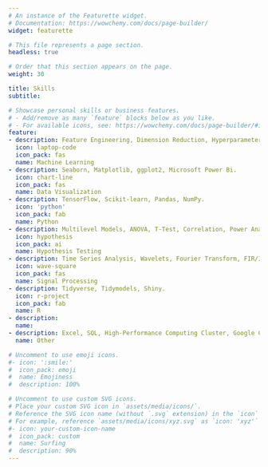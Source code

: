 ```yaml
---
# An instance of the Featurette widget.
# Documentation: https://wowchemy.com/docs/page-builder/
widget: featurette

# This file represents a page section.
headless: true

# Order that this section appears on the page.
weight: 30

title: Skills
subtitle:

# Showcase personal skills or business features.
# - Add/remove as many `feature` blocks below as you like.
# - For available icons, see: https://wowchemy.com/docs/page-builder/#icons
feature:
- description: Feature Engineering, Dimension Reduction, Hyperparameter Optimization, Classification, Regression, Forecasting.
  icon: laptop-code
  icon_pack: fas
  name: Machine Learning
- description: Seaborn, Matplotlib, ggplot2, Microsoft Power Bi.
  icon: chart-line
  icon_pack: fas
  name: Data Visualization
- description: TensorFlow, Scikit-learn, Pandas, NumPy.
  icon: 'python'
  icon_pack: fab
  name: Python
- description: Multilevel Models, ANOVA, T-Test, Correlation, Power Analysis.
  icon: hypothesis
  icon_pack: ai
  name: Hypothesis Testing
- description: Time Series Analysis, Wavelets, Fourier Transform, FIR/IIR Filters, Changepoint.
  icon: wave-square
  icon_pack: fas
  name: Signal Processing
- description: Tidyverse, Tidymodels, Shiny.
  icon: r-project
  icon_pack: fab
  name: R
- description: 
  name: 
- description: Excel, SQL, High-Performance Computing Cluster, Google Cloud.
  name: Other

# Uncomment to use emoji icons.
#- icon: ':smile:'
#  icon_pack: emoji
#  name: Emojiness
#  description: 100% 

# Uncomment to use custom SVG icons.
# Place your custom SVG icon in `assets/media/icons/`.
# Reference the SVG icon name (without `.svg` extension) in the `icon` field.
# For example, reference `assets/media/icons/xyz.svg` as `icon: 'xyz'`
#- icon: your-custom-icon-name
#  icon_pack: custom
#  name: Surfing
#  description: 90%
---
```

